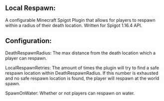 Local Respawn:
--------------
A configurable Minecraft Spigot Plugin that allows for players to respawn 
within a radius of their death location. Written for Spigot 1.16.4 API.


Configuration:
--------------
DeathRespawnRadius: The max distance from the death location which a player 
                    can respawn.

LocalRespawnRetries: The amount of times the plugin will try to find a safe 
                     respawn location within DeathRespawnRadius. If this 
                     number is exhausted and no safe respawn location is 
                     found, the player will respawn at the world spawn.

SpawnOnWater: Whether or not players can respawn on water.